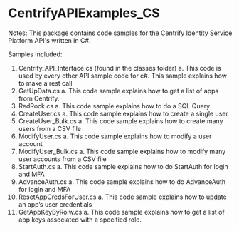 # CentrifyAPIExamples_CS

Notes: This package contains code samples for the Centrify Identity Service Platform API's written in C#. 

Samples Included:

1.	Centrify_API_Interface.cs (found in the classes folder)
a.	This code is used by every other API sample code for c#. This sample explains how to make a rest call
2.	GetUpData.cs
a.	This code sample explains how to get a list of apps from Centrify.
3.	RedRock.cs
a.	This code sample explains how to do a SQL Query
4.	CreateUser.cs
a.	This code sample explains how to create a single user
5.	CreateUser_Bulk.cs
a.	This code sample explains how to create many users from a CSV file
6.	ModifyUser.cs
a.	This code sample explains how to modify a user account
7.	ModifyUser_Bulk.cs
a.	This code sample explains how to modify many user accounts from a CSV file
8.	StartAuth.cs
a.	This code sample explains how to do StartAuth for login and MFA
9.	AdvanceAuth.cs
a.	This code sample explains how to do AdvanceAuth for login and MFA
10.	ResetAppCredsForUser.cs
a.	This code sample explains how to update an app’s user credentials
11.	GetAppKeyByRolw.cs
a.	This code sample explains how to get a list of app keys associated with a specified role.
